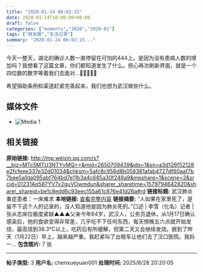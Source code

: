 ```yaml
---
title: "2020-01-24 00:02:15"
date: 2020-01-24T10:00:00+08:00
draft: false
categories: ["moments","2020","2020-01"]
tags: ["朋友圈","生活记录"]
summary: "2020-01-24 00:02:15..."
---
```


今天一整天，湖北的确诊人数一直停留在可怕的444上。是因为没有患病人数的增加吗？我想看了这篇文章，你们都知道发生了什么。担心再次刷新界面，就是一个四位数的数字等着我们去面对…🙏🙏🙏🙏🙏

希望捐助条例和渠道赶紧完善起来，我们也想为武汉做些什么。

## 媒体文件

- ![Media 1](/Moments/photos/2020-01-24/202001240002150.jpg)

## 相关链接

**原始链接:** http://mp.weixin.qq.com/s?__biz=MTc5MTU3NTYyMQ==&mid=2650709439&idx=1&sn=a3d126f52128e2fcfeee337e32d01034&chksm=5afc8c956d8b058381afab4727df60aaf7b7bee5a1da095abf764bd7e11b3a4c685a30f248a9&mpshare=1&scene=2&srcid=01231Aq587YV7x2guVOwmdun&sharer_sharetime=1579794642820&sharer_shareid=be1c8edd6c93eec155a61c876e41d26a#rd
**链接标题:** 武汉肺炎重症患者：一床难求
**本地链接:** [查看完整内容](/link_content/2020/01/2020-01-24/link_content/)
**链接摘要:** “人如果在家里死了，是留不下这个人的记录的，没人知道他是因为肺炎死的。”口述 | 李雪（化名）记者 | 张从志床位极度紧缺▲▲▲父亲今年64岁，武汉人，公务员退休。从1月17日确认感染后，他的食欲变得非常差，几乎吃不下任何东西，每天傍晚五六点就开始发烧，最高烧到38.3℃以上，吃药后有所缓解，但第二天又会继续发烧。捱到了昨天（1月22日）早上，越来越严重。我赶紧叫了出租车让他们去了汉口医院。我妈一...
**包含图片:** 7 张

---

**帖子类型:** 3
**用户名:** chenxueyuan001
**处理时间:** 2025/8/28 20:20:05